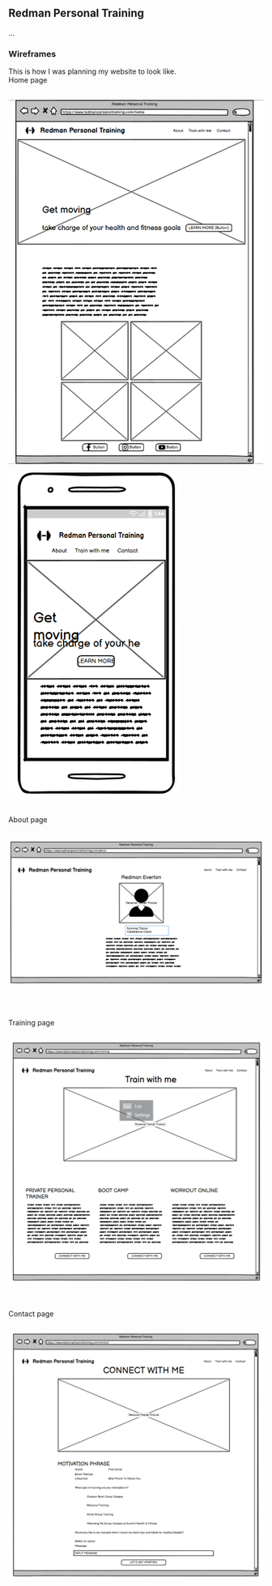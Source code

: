 
## Redman Personal Training 
...

### Wireframes

This is how I was planning my website to look like. 
<br>
Home page
<br><br>

![Home Page large screen](assets\images\home_wireframe.png)

![Home Page small screen](assets\images\home_wireframe_phone.png)
<br><br>

About page
<br><br>

![About Page large screen](assets\images\about_wireframe.png)

<br><br>

Training page
<br><br>

![Training Page large screen](assets\images\training_wireframe.png)

<br><br>
Contact page
<br><br>

![Contact Page large screen](assets\images\contact_wireframe.png)

<br><br>

